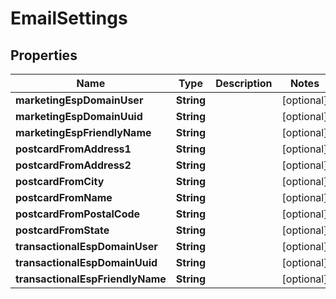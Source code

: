 

# EmailSettings


## Properties

| Name | Type | Description | Notes |
|------------ | ------------- | ------------- | -------------|
|**marketingEspDomainUser** | **String** |  |  [optional] |
|**marketingEspDomainUuid** | **String** |  |  [optional] |
|**marketingEspFriendlyName** | **String** |  |  [optional] |
|**postcardFromAddress1** | **String** |  |  [optional] |
|**postcardFromAddress2** | **String** |  |  [optional] |
|**postcardFromCity** | **String** |  |  [optional] |
|**postcardFromName** | **String** |  |  [optional] |
|**postcardFromPostalCode** | **String** |  |  [optional] |
|**postcardFromState** | **String** |  |  [optional] |
|**transactionalEspDomainUser** | **String** |  |  [optional] |
|**transactionalEspDomainUuid** | **String** |  |  [optional] |
|**transactionalEspFriendlyName** | **String** |  |  [optional] |




